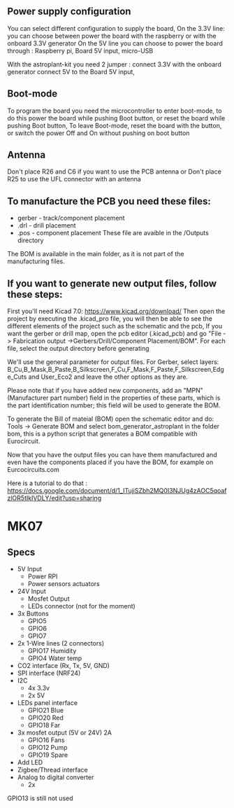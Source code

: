 ## Power supply configuration
You can select different configuration to supply the board, 
	On the 3.3V line: you can choose between power the board with the raspberry or with the onboard 3.3V generator
	On the 5V line you can choose to power the board through :
		Raspberry pi,
		Board 5V input,
		micro-USB
		
With the astroplant-kit you need 2 jumper :
		connect 3.3V with the onboard generator
		connect 5V to the Board 5V input,

## Boot-mode
To program the board you need the microcontroller to enter boot-mode, to do this power the board while pushing Boot button, or reset the board while pushing Boot button,
To leave Boot-mode, reset the board with the button, or switch the power Off and On without pushing on boot button

## Antenna 
Don't place R26 and C6 if you want to use the PCB antenna
or Don't place R25 to use the UFL connector with an antenna

## To manufacture the PCB you need these files:
  - gerber - track/component placement
  - .drl - drill placement 
  - .pos - component placement 
 These file are avaible in the /Outputs directory
 
The BOM is available in the main folder, as it is not part of the manufacturing files.

## If you want to generate new output files, follow these steps: 

First you'll need Kicad 7.0: https://www.kicad.org/download/ 
Then open the project by executing the .kicad_pro file, you will then be able to see the different elements of the project such as the schematic and the pcb,
If you want the gerber or drill map, open the pcb editor (.kicad_pcb) and go "File -> Fabrication output ->Gerbers/Drill/Component Placement/BOM".
For each file, select the output directory before generating

We'll use the general parameter for output files.
For Gerber, select layers: B_Cu,B_Mask,B_Paste,B_Silkscreen,F_Cu,F_Mask,F_Paste,F_Silkscreen,Edge_Cuts and User_Eco2
and leave the other options as they are.


Please note that if you have added new components, add an "MPN" (Manufacturer part number) field in the properties of 
these parts, which is the part identification number; this field will be used to generate the BOM. 

To generate the Bill of mateial (BOM) open the schematic editor 
and do: Tools -> Generate BOM and select bom_generator_astroplant in the folder bom, this is 
a python script that generates a BOM compatible with Eurocircuit.


Now that you have the output files you can have them manufactured and even have the components 
placed if you have the BOM, for example on Eurcocircuits.com

Here is a tutorial to do that : https://docs.google.com/document/d/1_ITujiSZbh2MQ0I3NJUg4zAOC5qoafzlOR5tIkIVDLY/edit?usp=sharing


# MK07

## Specs

* 5V Input
    * Power RPI
    * Power sensors actuators
* 24V Input
    * Mosfet Output
    * LEDs connector (not for the moment)
* 3x Buttons
    * GPIO5
    * GPIO6
    * GPIO7
* 2x 1-Wire lines (2 connectors)
    * GPIO17 Humidity
    * GPIO4 Water temp
* CO2 interface (Rx, Tx, 5V, GND)
* SPI interface (NRF24)
* I2C
    * 4x 3.3v
    * 2x 5V
* LEDs panel interface
    * GPIO21 Blue
    * GPIO20 Red
    * GPIO18 Far
* 3x mosfet output (5V or 24V) 2A
    * GPIO16 Fans
    * GPIO12 Pump
    * GPIO19 Spare
* Add LED
* Zigbee/Thread interface
* Analog to digital converter
	* 2x

GPIO13 is still not used